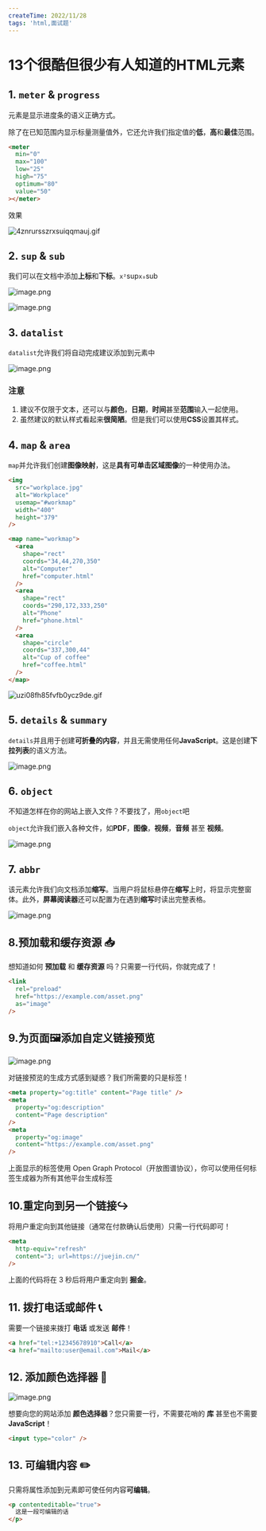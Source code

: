 ```yaml
---
createTime: 2022/11/28
tags: 'html,面试题'
---
```


# 13个很酷但很少有人知道的HTML元素

1. `meter` & `progress`
-----------------------

元素是显示进度条的语义正确方式。

除了在已知范围内显示标量测量值外，它还允许我们指定值的**低**，**高**和**最佳**范围。

```html
<meter
  min="0"
  max="100"
  low="25"
  high="75"
  optimum="80"
  value="50"
></meter>

```

效果

![4znrursszrxsuiqqmauj.gif](https://p6-juejin.byteimg.com/tos-cn-i-k3u1fbpfcp/4ca68cd5a3414e01a9cfb4272a392062~tplv-k3u1fbpfcp-zoom-in-crop-mark:4536:0:0:0.image?)

2. `sup` & `sub`
----------------

我们可以在文档中添加**上标**和**下标**。`x²`sup`x₀`sub

![image.png](https://p9-juejin.byteimg.com/tos-cn-i-k3u1fbpfcp/c2f7ad7475114d4d95146a357f561a94~tplv-k3u1fbpfcp-zoom-in-crop-mark:4536:0:0:0.image?)

![image.png](https://p3-juejin.byteimg.com/tos-cn-i-k3u1fbpfcp/16544dc295fa4ab099f11a085cf5506f~tplv-k3u1fbpfcp-zoom-in-crop-mark:4536:0:0:0.image?)

3. `datalist`
-------------

`datalist`允许我们将自动完成建议添加到元素中

![image.png](https://p6-juejin.byteimg.com/tos-cn-i-k3u1fbpfcp/ddd4b744c7dd467299e0def0f1cdaa32~tplv-k3u1fbpfcp-zoom-in-crop-mark:4536:0:0:0.image?)

### 注意

1. 建议不仅限于文本，还可以与**颜色**，**日期**，**时间**甚至**范围**输入一起使用。
2. 虽然建议的默认样式看起来**很简陋**。但是我们可以使用**CSS**设置其样式。

4. `map` & `area`
-----------------

`map`并允许我们创建**图像映射**，这是**具有可单击区域图像**的一种使用办法。

```html
<img
  src="workplace.jpg"
  alt="Workplace"
  usemap="#workmap"
  width="400"
  height="379"
/>

<map name="workmap">
  <area
    shape="rect"
    coords="34,44,270,350"
    alt="Computer"
    href="computer.html"
  />
  <area
    shape="rect"
    coords="290,172,333,250"
    alt="Phone"
    href="phone.html"
  />
  <area
    shape="circle"
    coords="337,300,44"
    alt="Cup of coffee"
    href="coffee.html"
  />
</map>

```

![uzi08fh85fvfb0ycz9de.gif](https://p1-juejin.byteimg.com/tos-cn-i-k3u1fbpfcp/35e5746c50834ae88d2b8fd3efc61107~tplv-k3u1fbpfcp-zoom-in-crop-mark:4536:0:0:0.image?)

5. `details` & `summary`
------------------------

`details`并且用于创建**可折叠的内容**，并且无需使用任何**JavaScript**。这是创建**下拉列表**的语义方法。

![image.png](https://p1-juejin.byteimg.com/tos-cn-i-k3u1fbpfcp/eea1133ac3e244f4bbf1a0de544a0f45~tplv-k3u1fbpfcp-zoom-in-crop-mark:4536:0:0:0.image?)

6. `object`
-----------

不知道怎样在你的网站上嵌入文件？不要找了，用`object`吧

`object`允许我们嵌入各种文件，如**PDF**，**图像**，**视频**，**音频** 甚至 **视频**。

![image.png](https://p3-juejin.byteimg.com/tos-cn-i-k3u1fbpfcp/00b9f11275b246638a64dc07071c11da~tplv-k3u1fbpfcp-zoom-in-crop-mark:4536:0:0:0.image?)

7. `abbr`
---------

该元素允许我们向文档添加**缩写**。当用户将鼠标悬停在**缩写**上时，将显示完整窗体。此外，**屏幕阅读器**还可以配置为在遇到**缩写**时读出完整表格。

![image.png](https://p1-juejin.byteimg.com/tos-cn-i-k3u1fbpfcp/18cfd2ef572f4755af6b4da70e1d2939~tplv-k3u1fbpfcp-zoom-in-crop-mark:4536:0:0:0.image?)

8.预加载和缓存资源 📥
-------------

想知道如何 **预加载** 和 **缓存资源** 吗？只需要一行代码，你就完成了！

```html
<link
  rel="preload"
  href="https://example.com/asset.png"
  as="image"
/>

```

9.为页面🖼️添加自定义链接预览
-----------------

![image.png](https://p6-juejin.byteimg.com/tos-cn-i-k3u1fbpfcp/b09e809326f84c7cbc7f3b4e7a6ba394~tplv-k3u1fbpfcp-zoom-in-crop-mark:4536:0:0:0.image?)

对链接预览的生成方式感到疑惑？我们所需要的只是标签！

```html
<meta property="og:title" content="Page title" />
<meta
  property="og:description"
  content="Page description"
/>
<meta
  property="og:image"
  content="https://example.com/asset.png"
/>

```

上面显示的标签使用 Open Graph Protocol（开放图谱协议），你可以使用任何标签生成器为所有其他平台生成标签

10.重定向到另一个链接↪️
--------------

将用户重定向到其他链接（通常在付款确认后使用）只需一行代码即可！

```html
<meta
  http-equiv="refresh"
  content="3; url=https://juejin.cn/"
/>

```

上面的代码将在 3 秒后将用户重定向到 **掘金**。

11\. 拨打电话或邮件 📞
---------------

需要一个链接来拨打 **电话** 或发送 **邮件**！

```html
<a href="tel:+12345678910">Call</a>
<a href="mailto:user@email.com">Mail</a>
```

12\. 添加颜色选择器 🎨
---------------

![image.png](https://p9-juejin.byteimg.com/tos-cn-i-k3u1fbpfcp/1a6f350287bf4476964dda842dd8c780~tplv-k3u1fbpfcp-zoom-in-crop-mark:4536:0:0:0.image?)

想要向您的网站添加 **颜色选择器**？您只需要一行，不需要花哨的 **库** 甚至也不需要 **JavaScript**！

```html
<input type="color" />
```

13\. 可编辑内容 ✏️
-------------

只需将属性添加到元素即可使任何内容**可编辑**。

```html
<p contenteditable="true">
  这是一段可编辑的话
</p>
```
